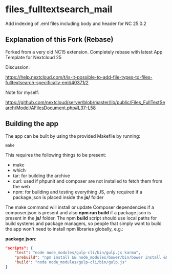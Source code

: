 # files_fulltextsearch_mail

Add indexing of .eml files including body and header for NC 25.0.2

## Explanation of this Fork (Rebase)

Forked from a very old NC15 extension. Completely rebase with latest App Template for Nextcloud 25

Discussion:

https://help.nextcloud.com/t/is-it-possible-to-add-file-types-to-files-fulltextsearch-specifically-eml/40371/2

Note for myself:

https://github.com/nextcloud/server/blob/master/lib/public/Files_FullTextSearch/Model/AFilesDocument.php#L37-L58

## Building the app

The app can be built by using the provided Makefile by running:

    make

This requires the following things to be present:
* make
* which
* tar: for building the archive
* curl: used if phpunit and composer are not installed to fetch them from the web
* npm: for building and testing everything JS, only required if a package.json is placed inside the **js/** folder

The make command will install or update Composer dependencies if a composer.json is present and also **npm run build** if a package.json is present in the **js/** folder. The npm **build** script should use local paths for build systems and package managers, so people that simply want to build the app won't need to install npm libraries globally, e.g.:

**package.json**:
```json
"scripts": {
    "test": "node node_modules/gulp-cli/bin/gulp.js karma",
    "prebuild": "npm install && node_modules/bower/bin/bower install && node_modules/bower/bin/bower update",
    "build": "node node_modules/gulp-cli/bin/gulp.js"
}
```
